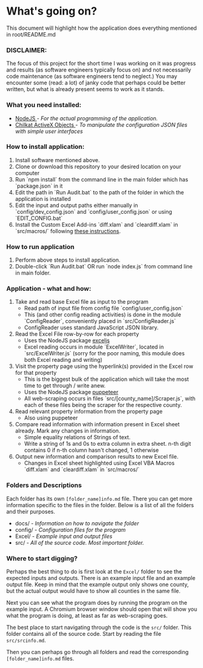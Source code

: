 # What's going on?

This document will highlight how the application does everything mentioned in root/README.md

<h3> DISCLAIMER: </h3> The focus of this project for the short time I was working on it was progress and results (as software engineers typically focus on) and not necessarily code maintenance (as software engineers tend to neglect.) You may encounter some (read: a lot) of janky code that perhaps could be better written, but what is already present seems to work as it stands. 

<h3> What you need installed: </h3>

<ul>
  <li> <a href='https://nodejs.org/en/download/'> NodeJS </a> - <em>For the actual programming of the application. </em> </li>
  <li> <a href='https://www.chilkatsoft.com/downloads_ActiveX.asp'> Chilkat ActiveX Objects </a> - <em>To manipulate the configuration JSON files with simple user interfaces</em> </li>
</ul>

<h3> How to install application: </h3>

<ol>
  <li> Install software mentioned above. </li>
  <li> Clone or download this repository to your desired location on your computer </li>
  <li> Run `npm install` from the command line in the main folder which has `package.json` in it </li>
  <li> Edit the path in `Run Audit.bat` to the path of the folder in which the application is installed </li>
  <li> Edit the input and output paths either manually in `config/dev_config.json` and `config/user_config.json` or using `EDIT_CONFIG.bat` </li>
  <li> Install the Custom Excel Add-ins `diff.xlam` and `cleardiff.xlam` in `src/macros/` following <a href='https://www.contextures.com/exceladdins.html'>these instructions</a>. </li>
</ol>

<h3> How to run application </h3>
<ol>
  <li> Perform above steps to install application. </li>
  <li> Double-click `Run Audit.bat` OR run `node index.js` from command line in main folder. </li>
</ol>
  
<h3>Application - what and how:</h3>

<ol>
  <li> Take and read base Excel file as input to the program
    <ul>
      <li> Read path of input file from config file `config/user_config.json` </li>
      <li> This (and other config reading activities) is done in the module `ConfigReader`, conveniently placed in `src/ConfigReader.js` </li>
      <li> ConfigReader uses standard JavaScript JSON library. </li>
    </ul>
  </li>
  <li>
    Read the Excel File row-by-row for each property
    <ul>
      <li> Uses the NodeJS package <a href='https://github.com/exceljs/exceljs'>exceljs</a> </li>
      <li> Excel reading occurs in module `ExcelWriter`, located in `src/ExcelWriter.js` (sorry for the poor naming, this module does both Excel reading and writing) </li>
    </ul>
  </li>
  <li>
    Visit the property page using the hyperlink(s) provided in the Excel row for that property
    <ul>
      <li> This is the biggest bulk of the application which will take the most time to get through / write anew. </li>
      <li> Uses the NodeJS package <a href='https://github.com/puppeteer/puppeteer'>puppeteer</a> </li>
      <li> All web-scraping occurs in files `src/[county_name]/Scraper.js`, with each of these files being the scraper for the respective county. </li>
    </ul>
  </li>
  <li>
    Read relevant property information from the property page
    <ul>
      <li> Also using puppeteer </li>
    </ul>
  </li>
  <li>
    Compare read information with information present in Excel sheet already. Mark any changes in information.
    <ul>
      <li> Simple equality relations of Strings of text. </li>
      <li> Write a string of 1s and 0s to extra column in extra sheet. n-th digit contains 0 if n-th column hasn't changed, 1 otherwise </li>
    </ul>
  </li>
  <li>
    Output new information and comparison results to new Excel file.
    <ul>
      <li> Changes in Excel sheet highlighted using Excel VBA Macros `diff.xlam` and `cleardiff.xlam` in `src/macros/` </li>
    </ul>
  </li>
</ol>

<h3> Folders and Descriptions </h3>

Each folder has its own `[folder_name]info.md` file. There you can get more information specific to the files in the folder. Below is a list of all the folders and their purposes.

<ul>
  <li>
    docs/ - <em>Information on how to navigate the folder</em>
  </li>
  <li>
    config/ - <em>Configuration files for the program</em>
  </li>
  <li>
    Excel/ - <em>Example input and output files</em>
  </li>
  <li>
    src/ - <em>All of the source code. Most important folder.</em>
  </li>
</ul>

<h3> Where to start digging? </h3>

Perhaps the best thing to do is first look at the `Excel/` folder to see the expected inputs and outputs. There is an example input file and an example output file. Keep in mind that the example output only shows one county, but the actual output would have to show all counties in the same file. 

Next you can see what the program does by running the program on the example input. A Chromium browser window should open that will show you what the program is doing, at least as far as web-scraping goes. 

The best place to start navigating through the code is the `src/` folder. This folder contains all of the source code. Start by reading the file `src/srcinfo.md`.

Then you can perhaps go through all folders and read the corresponding `[folder_name]info.md` files.



